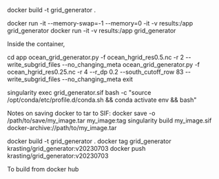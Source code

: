 docker build -t grid_generator .

docker run -it --memory-swap=-1 --memory=0 -it -v results:/app grid_generator
docker run -it -v results:/app grid_generator

Inside the container,

cd app
ocean_grid_generator.py -f ocean_hgrid_res0.5.nc -r 2    --write_subgrid_files --no_changing_meta
ocean_grid_generator.py -f ocean_hgrid_res0.25.nc -r 4 --r_dp 0.2 --south_cutoff_row 83 --write_subgrid_files --no_changing_meta
exit

singularity exec grid_generator.sif bash -c "source /opt/conda/etc/profile.d/conda.sh && conda activate env && bash"


Notes on saving docker to tar to SIF:
docker save -o /path/to/save/my_image.tar my_image:tag
singularity build my_image.sif docker-archive://path/to/my_image.tar

docker build -t grid_generator .
docker tag grid_generator krasting/grid_generator:v20230703
docker push krasting/grid_generator:v20230703

To build from docker hub


